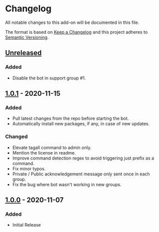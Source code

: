 # Changelog
All notable changes to this add-on will be documented in this file.

The format is based on [Keep a Changelog](https://keepachangelog.com/en/1.0.0/) and
this project adheres to [Semantic Versioning](https://semver.org/spec/v2.0.0.html).

## [Unreleased]
### Added
- Disable the bot in support group #1.

## [1.0.1] - 2020-11-15
### Added
- Pull latest changes from the repo before starting the bot.
- Automatically install new packages, if any, in case of new updates.

### Changed
- Elevate tagall command to admin only.
- Mention the license in readme.
- Improve command detection regex to avoid triggering just prefix as a command.
- Fix minor typos.
- Private / Public acknowledgement message only sent once in each group.
- Fix the bug where bot wasn't working in new groups.

## [1.0.0] - 2020-11-07
### Added
- Initial Release

[Unreleased]: https://github.com/BotsAppOfficial/BotsApp/compare/v1.0.0...HEAD
[1.0.1]: https://github.com/BotsAppOfficial/BotsApp/releases/tag/v1.0.1
[1.0.0]: https://github.com/BotsAppOfficial/BotsApp/releases/tag/v1.0.0